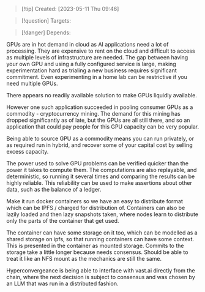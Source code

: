 
>[!tip] Created: [2023-05-11 Thu 09:46]

>[!question] Targets: 

>[!danger] Depends: 

GPUs are in hot demand in cloud as AI applications need a lot of processing.  They are expensive to rent on the cloud and difficult to access as multiple levels of infrastructure are needed.  The gap between having your own GPU and using a fully configured service is large, making experimentation hard as trialing a new business requires significant commitment.  Even experimenting in a home lab can be restrictive if you need multiple GPUs.  

There appears no readily available solution to make GPUs liquidly available.

However one such application succeeded in pooling consumer GPUs as a commodity - cryptocurrency mining.  The demand for this mining has dropped significantly as of late, but the GPUs are all still there, and so an application that could pay people for this GPU capacity can be very popular.

Being able to source GPU as a commodity means you can run privately, or as required run in hybrid, and recover some of your capital cost by selling excess capacity.

The power used to solve GPU problems can be verified quicker than the power it takes to compute them.  The computations are also replayable, and deterministic, so running it several times and comparing the results can be highly reliable.  This reliability can be used to make assertions about other data, such as the balance of a ledger.

Make it run docker containers so we have an easy to distribute format which can be IPFS / charged for distribution of.  Containers can also be lazily loaded and then lazy snapshots taken, where nodes learn to distribute only the parts of the container that get used.

The container can have some storage on it too, which can be modelled as a shared storage on ipfs, so that running containers can have some context.  This is presented in the container as mounted storage.  Commits to the storage take a little longer because needs consensus.  Should be able to treat it like an NFS mount as the mechanics are still the same.

Hyperconvergeance is being able to interface with vast.ai directly from the chain, where the next decision is subject to consensus and was chosen by an LLM that was run in a distributed fashion.